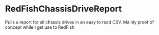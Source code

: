 # RedFishChassisDriveReport
Pulls a report for all chassis drives in an easy to read CSV. Mainly proof of concept while I get use to RedFish.
